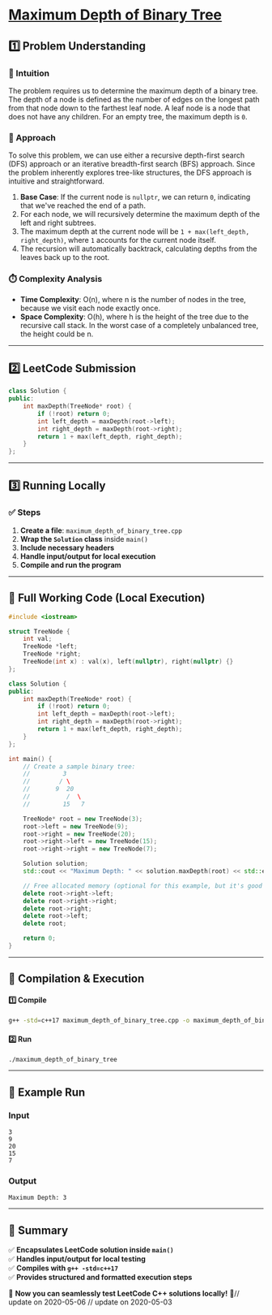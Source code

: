 # **[Maximum Depth of Binary Tree](https://leetcode.com/problems/maximum-depth-of-binary-tree/description/)**  

## **1️⃣ Problem Understanding**  
### **📌 Intuition**  
The problem requires us to determine the maximum depth of a binary tree. The depth of a node is defined as the number of edges on the longest path from that node down to the farthest leaf node. A leaf node is a node that does not have any children. For an empty tree, the maximum depth is `0`.

### **🚀 Approach**  
To solve this problem, we can use either a recursive depth-first search (DFS) approach or an iterative breadth-first search (BFS) approach. Since the problem inherently explores tree-like structures, the DFS approach is intuitive and straightforward. 

1. **Base Case**: If the current node is `nullptr`, we can return `0`, indicating that we've reached the end of a path.
2. For each node, we will recursively determine the maximum depth of the left and right subtrees.
3. The maximum depth at the current node will be `1 + max(left_depth, right_depth)`, where `1` accounts for the current node itself.
4. The recursion will automatically backtrack, calculating depths from the leaves back up to the root.

### **⏱️ Complexity Analysis**  
- **Time Complexity**: O(n), where n is the number of nodes in the tree, because we visit each node exactly once.
- **Space Complexity**: O(h), where h is the height of the tree due to the recursive call stack. In the worst case of a completely unbalanced tree, the height could be n.

---  

## **2️⃣ LeetCode Submission**  
```cpp
class Solution {
public:
    int maxDepth(TreeNode* root) {
        if (!root) return 0;
        int left_depth = maxDepth(root->left);
        int right_depth = maxDepth(root->right);
        return 1 + max(left_depth, right_depth);
    }
};
```  

---  

## **3️⃣ Running Locally**  
### **✅ Steps**  
1. **Create a file**: `maximum_depth_of_binary_tree.cpp`  
2. **Wrap the `Solution` class** inside `main()`  
3. **Include necessary headers**  
4. **Handle input/output for local execution**  
5. **Compile and run the program**  

---  

## **📝 Full Working Code (Local Execution)**  
```cpp
#include <iostream>

struct TreeNode {
    int val;
    TreeNode *left;
    TreeNode *right;
    TreeNode(int x) : val(x), left(nullptr), right(nullptr) {}
};

class Solution {
public:
    int maxDepth(TreeNode* root) {
        if (!root) return 0;
        int left_depth = maxDepth(root->left);
        int right_depth = maxDepth(root->right);
        return 1 + max(left_depth, right_depth);
    }
};

int main() {
    // Create a sample binary tree:
    //         3
    //        / \
    //       9  20
    //          /  \
    //         15   7

    TreeNode* root = new TreeNode(3);
    root->left = new TreeNode(9);
    root->right = new TreeNode(20);
    root->right->left = new TreeNode(15);
    root->right->right = new TreeNode(7);

    Solution solution;
    std::cout << "Maximum Depth: " << solution.maxDepth(root) << std::endl;

    // Free allocated memory (optional for this example, but it's good practice)
    delete root->right->left;
    delete root->right->right;
    delete root->right;
    delete root->left;
    delete root;

    return 0;
}
```  

---  

## **🔧 Compilation & Execution**  
#### **1️⃣ Compile**  
```bash
g++ -std=c++17 maximum_depth_of_binary_tree.cpp -o maximum_depth_of_binary_tree
```  

#### **2️⃣ Run**  
```bash
./maximum_depth_of_binary_tree
```  

---  

## **🎯 Example Run**  
### **Input**  
```
3
9
20
15
7
```  
### **Output**  
```
Maximum Depth: 3
```  

---  

## **📌 Summary**  
✅ **Encapsulates LeetCode solution inside `main()`**  
✅ **Handles input/output for local testing**  
✅ **Compiles with `g++ -std=c++17`**  
✅ **Provides structured and formatted execution steps**  

🚀 **Now you can seamlessly test LeetCode C++ solutions locally!** 🚀// update on 2020-05-06
// update on 2020-05-03
